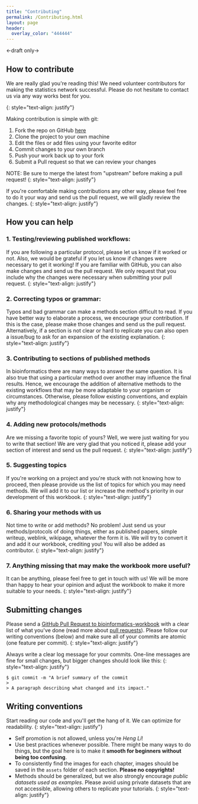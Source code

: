 ```yaml
---
title: "Contributing"
permalink: /Contributing.html
layout: page 
header:
  overlay_color: "444444"
---
```


<-draft only->

## How to contribute

We are really glad you're reading this! We need volunteer contributors for making the statistics network successful. Please do not hesitate to contact us via any way works best for you.

{: style="text-align: justify"}

Making contribution is simple with git:

1. Fork the repo on GitHub [here](https://github.com/davan690/)
2. Clone the project to your own machine
3. Edit the files or add files using your favorite editor
4. Commit changes to your own branch
5. Push your work back up to your fork
6. Submit a Pull request so that we can review your changes

NOTE: Be sure to merge the latest from "upstream" before making a pull request!
{: style="text-align: justify"}

If you're comfortable making contributions any other way, please feel free to do it your way and send us the pull request, we will gladly review the changes.
{: style="text-align: justify"}

## How you can help

### 1. Testing/reviewing published workflows:

If you are following a particular protocol, please let us know if it worked or not. Also, we would be grateful if you let us know if changes were necessary to get it working! If you are familiar with GitHub, you can also make changes and send us the pull request. We only request that you include why the changes were necessary when submitting your pull request.
{: style="text-align: justify"}

### 2. Correcting typos or grammar:

Typos and bad grammar can make a methods section difficult to read. If you have better way to elaborate a process, we encourage your contribution. If this is the case, please make those changes and send us the pull request. Alternatively, if a section is not clear or hard to replicate you can also open a issue/bug to ask for an expansion of the existing explanation.
{: style="text-align: justify"}

### 3. Contributing to sections of published methods

In bioinformatics there are many ways to answer the same question. It is also true that using a particular method over another may influence the final results. Hence, we encourage the addition of alternative methods to the existing workflows that may be more adaptable to your organism or circumstances. Otherwise, please follow existing conventions, and explain why any methodological changes may be necessary.
{: style="text-align: justify"}

### 4. Adding new protocols/methods

Are we missing a favorite topic of yours? Well, we were just waiting for you to write that section! We are very glad that you noticed it, please add your section of interest and send us the pull request.
{: style="text-align: justify"}

### 5. Suggesting topics

If you're working on a project and you're stuck with not knowing how to proceed, then please provide us the list of topics for which you may need methods. We will add it to our list or increase the method's priority in our development of this workbook.
{: style="text-align: justify"}

### 6. Sharing your methods with us

Not time to write or add methods? No problem! Just send us your methods/protocols of doing things, either as published papers, simple writeup, weblink, wikipage, whatever the form it is. We will try to convert it and add it our workbook, crediting you! You will also be added as contributor.
{: style="text-align: justify"}

### 7. Anything missing that may make the workbook more useful?

It can be anything, please feel free to get in touch with us! We will be more than happy to hear your opinion and adjust the workbook to make it more suitable to your needs.
{: style="text-align: justify"}

## Submitting changes

Please send a [GitHub Pull Request to bioinformatics-workbook](https://github.com/ISUgenomics/bioinformatics-workbook/pull/new/master) with a clear list of what you've done (read more about [pull requests](http://help.github.com/pull-requests/)). Please follow our writing conventions (below) and make sure all of your commits are atomic (one feature per commit).
{: style="text-align: justify"}

Always write a clear log message for your commits. One-line messages are fine for small changes, but bigger changes should look like this:
{: style="text-align: justify"}

    $ git commit -m "A brief summary of the commit
    >
    > A paragraph describing what changed and its impact."

## Writing conventions

Start reading our code and you'll get the hang of it. We can optimize for readability.
{: style="text-align: justify"}

  * Self promotion is not allowed, unless you're _Heng Li_!
  * Use best practices whenever possible. There might be many ways to do things, but the goal here is to make it **smooth for beginners without being too confusing**.
  * To consistently find the images for each chapter, images should be saved in the `assets` folder of each section. **Please no copyrights!**
  * Methods should be generalized, but we also strongly encourage _public datasets used as examples_. Please avoid using private datasets that are not accessible, allowing others to replicate your tutorials.
  {: style="text-align: justify"}